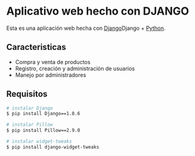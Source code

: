 # Aplicativo web hecho con DJANGO
Esta es una aplicación web hecha con [Django](https://www.djangoproject.com/)Django + [Python](https://www.python.org/).


## Caracteristicas
- Compra y venta de productos
- Registro, creación y administración de usuarios
- Manejo por administradores

## Requisitos
```sh
# instalar Django 
$ pip install Django==1.8.6

# instalar Pillow
$ pip install Pillow==2.9.0

# instalar widget-tweaks
$ pip install django-widget-tweaks

```

```

